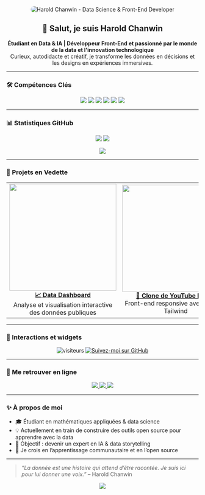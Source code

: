 <!-- Bannière personnalisée -->
<p align="center">
  <img src="https://github.com/HaroldChanwin/HaroldChanwin/blob/main/assets/banner.png" alt="Harold Chanwin - Data Science & Front-End Developer" style="border-radius: 12px;">
</p>

<!-- Introduction / Bio -->  
<h2 align="center">👋 Salut, je suis Harold Chanwin</h2>
<p align="center">
  <b>Étudiant en Data & IA | Développeur Front-End et passionné par le monde de la data et l'innovation technologique</b><br/>
  Curieux, autodidacte et créatif, je transforme les données en décisions et les designs en expériences immersives.
</p>

---

<!-- Badges Techniques -->
### 🛠️ Compétences Clés

<p align="center">
  <img src="https://img.shields.io/badge/Python-3673A5?style=for-the-badge&logo=python&logoColor=white"/>
  <img src="https://img.shields.io/badge/R-276DC3?style=for-the-badge&logo=r&logoColor=white"/>
  <img src="https://img.shields.io/badge/JavaScript-F7DF1E?style=for-the-badge&logo=javascript&logoColor=black"/>
  <img src="https://img.shields.io/badge/Tailwind_CSS-38B2AC?style=for-the-badge&logo=tailwind-css&logoColor=white"/>
  <img src="https://img.shields.io/badge/SQL-336791?style=for-the-badge&logo=postgresql&logoColor=white"/>
  <img src="https://img.shields.io/badge/React-61DAFB?style=for-the-badge&logo=react&logoColor=black"/>
</p>

---

<!-- Statistiques GitHub -->
### 📊 Statistiques GitHub

<p align="center">
  <img src="https://github-readme-stats.vercel.app/api?username=HaroldChanwin&show_icons=true&theme=radical&count_private=true" />
  <img src="https://github-readme-stats.vercel.app/api/top-langs/?username=HaroldChanwin&layout=compact&theme=radical" />
</p>

<!-- Contribution graph -->
<p align="center">
  <img src="https://github-readme-activity-graph.vercel.app/graph?username=HaroldChanwin&theme=react-dark&hide_border=true" />
</p>

---

<!-- Projets phares -->
### 🚀 Projets en Vedette

<table>
  <tr>
    <td align="center">
      <a href="https://github.com/HaroldChanwin/data-dashboard">
        <img src="https://github.com/HaroldChanwin/HaroldChanwin/blob/main/assets/data_dashboard_preview.png" width="280px"/>
        <br/><b>📈 Data Dashboard</b>
      </a>
      <br/>Analyse et visualisation interactive des données publiques
    </td>
    <td align="center">
      <a href="https://github.com/HaroldChanwin/music-clone">
        <img src="https://github.com/HaroldChanwin/HaroldChanwin/blob/main/assets/music_clone_preview.png" width="280px"/>
        <br/><b>🎵 Clone de YouTube Music</b>
      </a>
      <br/>Front-end responsive avec React + Tailwind
    </td>
  </tr>
</table>

---

<!-- Éléments interactifs -->
### 🧩 Interactions et widgets

<p align="center">
  <img src="https://komarev.com/ghpvc/?username=HaroldChanwin&style=flat-square&color=blue" alt="visiteurs"/>
  <a href="https://github.com/HaroldChanwin?tab=followers">
    <img src="https://img.shields.io/github/followers/HaroldChanwin?label=Follow&style=social" alt="Suivez-moi sur GitHub">
  </a>
</p>

---

<!-- Liens sociaux -->
### 🔗 Me retrouver en ligne

<p align="center">
  <a href="https://www.linkedin.com/in/haroldchanwin" target="_blank">
    <img src="https://img.shields.io/badge/LinkedIn-%230077B5.svg?&style=for-the-badge&logo=linkedin&logoColor=white" />
  </a>
  <a href="https://haroldchanwin.dev" target="_blank">
    <img src="https://img.shields.io/badge/Portfolio-000000?style=for-the-badge&logo=dev.to&logoColor=white" />
  </a>
  <a href="mailto:haroldchanwin@example.com">
    <img src="https://img.shields.io/badge/Email-EA4335?style=for-the-badge&logo=gmail&logoColor=white" />
  </a>
</p>

---

<!-- Touche personnelle -->
### ✨ À propos de moi

- 🎓 Étudiant en mathématiques appliquées & data science
- 💡 Actuellement en train de construire des outils open source pour apprendre avec la data
- 🎯 Objectif : devenir un expert en IA & data storytelling
- 🌱 Je crois en l’apprentissage communautaire et en l’open source

---

> *“La donnée est une histoire qui attend d’être racontée. Je suis ici pour lui donner une voix.”* – Harold Chanwin

<p align="center">
  <img src="https://readme-typing-svg.demolab.com?font=Fira+Code&weight=500&size=22&pause=1000&color=38BDF8&center=true&vCenter=true&width=435&lines=Passion%C3%A9+par+la+data+%F0%9F%93%88;Amoureux+du+code+propre+%F0%9F%92%BB;Toujours+curieux+et+en+apprentissage+%F0%9F%8C%8D" />
</p>
